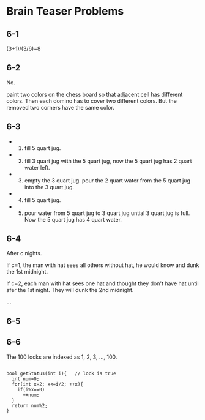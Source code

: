 Brain Teaser Problems
====

6-1
---
(3+1)/(3/6)=8

6-2
---
No.

paint two colors on the chess board so that adjacent cell has different colors. Then each domino has to cover two different colors. But the removed two corners have the same color.

6-3
---
* 1. fill 5 quart jug.
* 2. fill 3 quart jug with the 5 quart jug, now the 5 quart jug has 2 quart water left.
* 3. empty the 3 quart jug. pour the 2 quart water from the 5 quart jug into the 3 quart jug.
* 4. fill 5 quart jug.
* 5. pour water from 5 quart jug to 3 quart jug untial 3 quart jug is full.
Now the 5 quart jug has 4 quart water.

6-4
---
After c nights.

If c=1, the man with hat sees all others without hat, he would know and dunk the 1st midnight.

If c=2, each man with hat sees one hat and thought they don't have hat until afer the 1st night. They will dunk the 2nd midnight.

...

6-5
---


6-6
---
The 100 locks are indexed as 1, 2, 3, ..., 100.

<pre><code>
bool getStatus(int i){   // lock is true
  int num=0;
  for(int x=2; x<=i/2; ++x){
    if(i%x==0)
      ++num;
  }
  return num%2;
}
</code></pre>












